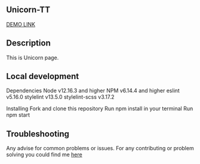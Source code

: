 ## Unicorn-TT

[DEMO LINK](https://helenpetrovska.github.io/unicorn-test/)

## Description
  This is Unicorn page.

## Local development

  Dependencies
    Node v12.16.3 and higher
    NPM v6.14.4 and higher
    eslint v5.16.0
    stylelint v13.5.0
    stylelint-scss v3.17.2

  Installing
    Fork and clone this repository
    Run npm install in your terminal
    Run npm start

## Troubleshooting
  Any advise for common problems or issues. For any contributing or problem solving you could find me [here](https://github.com/HelenPetrovska)
